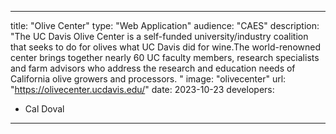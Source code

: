 ---

title: "Olive Center"
type: "Web Application"
audience: "CAES"
description: "The UC Davis Olive Center is a self-funded university/industry coalition that seeks to do for olives what UC Davis did for wine.The world-renowned center brings together nearly 60 UC faculty members, research specialists and farm advisors who address the research and education needs of California olive growers and processors. "
image: "olivecenter"
url: "https://olivecenter.ucdavis.edu/"
date: 2023-10-23
developers:

- Cal Doval

---